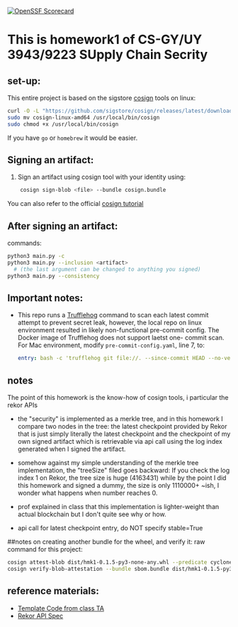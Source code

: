 [![OpenSSF Scorecard](https://api.scorecard.dev/projects/github.com/123R3N321/hmk1/badge)](https://scorecard.dev/viewer/?uri=github.com/123R3N321/hmk1)
# This is homework1 of CS-GY/UY 3943/9223 SUpply Chain Secrity

## set-up:
This entire project is based on the sigstore [cosign](https://docs.sigstore.dev/cosign/system_config/installation/) tools
on linux:
```bash
curl -O -L "https://github.com/sigstore/cosign/releases/latest/download/cosign-linux-amd64"
sudo mv cosign-linux-amd64 /usr/local/bin/cosign
sudo chmod +x /usr/local/bin/cosign
```
If you have ``go`` or ``homebrew`` it would be easier.
## Signing an artifact:
1. Sign an artifact using cosign tool with your identity using:
```bash
    cosign sign-blob <file> --bundle cosign.bundle
  ```
You can also refer to the official [cosign tutorial](https://docs.sigstore.dev/cosign/signing/signing_with_blobs/)

## After signing an artifact:
commands:
```bash
python3 main.py -c
python3 main.py --inclusion <artifact> 
  # (the last argument can be changed to anything you signed)
python3 main.py --consistency
```
## Important notes:

- This repo runs a [Trufflehog](https://github.com/trufflesecurity/trufflehog) 
    command to scan each latest commit attempt to prevent secret leak,
    however, the local repo on linux environment resulted in likely non-functional
    pre-commit config. The Docker image of Trufflehog does not support laetst one-
    commit scan. For Mac environment, modify ``pre-commit-config.yaml``, line 7, to:
    ```yaml
    entry: bash -c 'trufflehog git file://. --since-commit HEAD --no-verification --fail --max-depth=1'
    ```

## notes
The point of this homework is the know-how of cosign tools, i particular the rekor APIs
- the "security" is implemented as a merkle tree, and in this homework I compare two nodes in the tree:
the latest checkpoint provided by Rekor that is just simply literally the latest checkpoint
and the checkpoint of my own signed artifact which is retrievable via
api call using the log index generated when I signed the artifact.

- somehow against my simple understanding of the merkle tree implementation, the "treeSize" filed goes backward:
If you check the log index 1 on Rekor, the tree size is huge (4163431) while by the point I did this homework
and signed a dummy, the size is only 1110000+ ~ish, I wonder what happens when number
reaches 0.

- prof explained in class that this implementation is lighter-weight than actual blockchain but I don't quite see why or how.

- api call for latest checkpoint entry, do NOT specify stable=True


##notes on creating another bundle for the wheel, and verify it:
raw command for this project:
```bash
cosign attest-blob dist/hmk1-0.1.5-py3-none-any.whl --predicate cyclonedx-sbom.json --bundle sbom.bundle --type cyclonedx
cosign verify-blob-attestation --bundle sbom.bundle dist/hmk1-0.1.5-py3-none-any.whl --certificate-identity jr5887@nyu.edu --certificate-oidc-issuer https://token.actions.githubusercontent.com --type cyclonedx --check-claims
```

## reference materials:
- [Template Code from class TA](https://github.com/mayank-ramnani/python-rekor-monitor-template)
- [Rekor API Spec](https://www.sigstore.dev/swagger/#/tlog/getLogInfo)